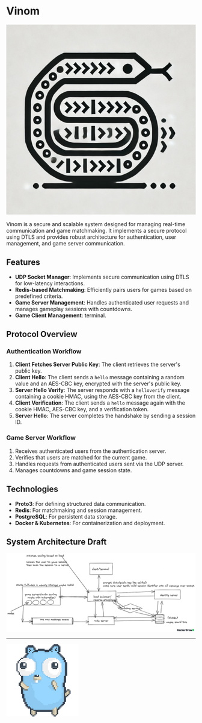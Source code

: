 # Vinom  
![logo](./assets/logo/logo.webp)

Vinom is a secure and scalable system designed for managing real-time communication and game matchmaking. It implements a secure protocol using DTLS and provides robust architecture for authentication, user management, and game server communication.  

## Features  

- **UDP Socket Manager**: Implements secure communication using DTLS for low-latency interactions.  
- **Redis-based Matchmaking**: Efficiently pairs users for games based on predefined criteria.  
- **Game Server Management**: Handles authenticated user requests and manages gameplay sessions with countdowns.  
- **Game Client Management**: terminal.  

## Protocol Overview  

### Authentication Workflow  
1. **Client Fetches Server Public Key**: The client retrieves the server's public key.  
2. **Client Hello**: The client sends a `hello` message containing a random value and an AES-CBC key, encrypted with the server's public key.  
3. **Server Hello Verify**: The server responds with a `helloverify` message containing a cookie HMAC, using the AES-CBC key from the client.  
4. **Client Verification**: The client sends a `hello` message again with the cookie HMAC, AES-CBC key, and a verification token.  
5. **Server Hello**: The server completes the handshake by sending a session ID.  

### Game Server Workflow  
1. Receives authenticated users from the authentication server.  
2. Verifies that users are matched for the current game.  
3. Handles requests from authenticated users sent via the UDP server.  
4. Manages countdowns and game session state.  

## Technologies  

- **Proto3**: For defining structured data communication.  
- **Redis**: For matchmaking and session management.  
- **PostgreSQL**: For persistent data storage.  
- **Docker & Kubernetes**: For containerization and deployment.  

## System Architecture Draft
![draft image](./assets/system-design-draft.png)




---

![goofer](./assets/logo/gopher-dance-long-3x.gif)

